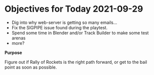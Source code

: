 # Objectives for Today 2021-09-29

- Dig into why web-server is getting so many emails...
- Fix the SIGPIPE issue found during the playtest.
- Spend some time in Blender and/or Track Builder to make some test arenas
- more?

**Purpose**

Figure out if Rally of Rockets is the right path forward, or get to the bail point as soon as possible.
